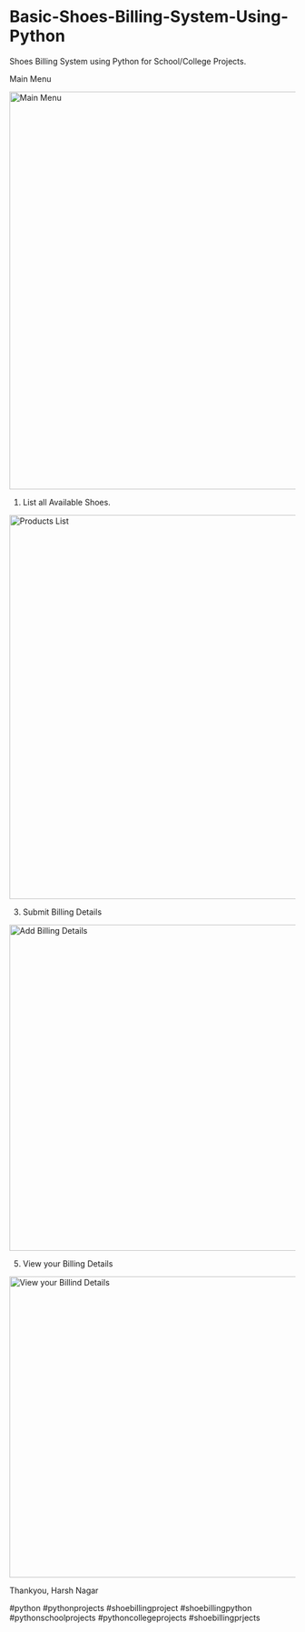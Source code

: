 # Basic-Shoes-Billing-System-Using-Python
Shoes Billing System using Python for School/College Projects.

Main Menu

<img width="700" alt="Main Menu" src="https://github.com/harshnagar/Basic-Shoes-Billing-System-Using-Python/assets/35253819/9c786cdc-81b9-4390-9a09-d18c44b16cca">

1) List all Available Shoes.
<img width="676" alt="Products List" src="https://github.com/harshnagar/Basic-Shoes-Billing-System-Using-Python/assets/35253819/78d108e0-f0ac-498c-a272-e0098dc56b44">

3) Submit Billing Details
<img width="574" alt="Add Billing Details" src="https://github.com/harshnagar/Basic-Shoes-Billing-System-Using-Python/assets/35253819/93b8ed75-bbb1-4fc5-9224-60a1c4a7c3fd">

5) View your Billing Details
<img width="530" alt="View your Billind Details" src="https://github.com/harshnagar/Basic-Shoes-Billing-System-Using-Python/assets/35253819/fbdb17c1-d496-4586-81db-c83c50532d34">

Thankyou,
Harsh Nagar

#python #pythonprojects #shoebillingproject #shoebillingpython #pythonschoolprojects #pythoncollegeprojects #shoebillingprjects
